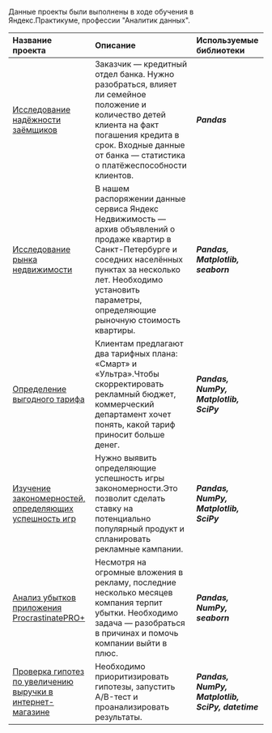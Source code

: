 Данные проекты были выполнены в ходе обучения в Яндекс.Практикуме, профессии "Аналитик данных".

| Название проекта | Описание | Используемые библиотеки | 
| :---------------------- | :---------------------- | :---------------------- |
| [Исследование надёжности заёмщиков](banking_data_analysis) | Заказчик — кредитный отдел банка. Нужно разобраться, влияет ли семейное положение и количество детей клиента на факт погашения кредита в срок. Входные данные от банка — статистика о платёжеспособности клиентов.| ***Pandas*** |
| [Исследование рынка недвижимости](real_estate_market_analysis) | В нашем распоряжении данные сервиса Яндекс Недвижимость — архив объявлений о продаже квартир в Санкт-Петербурге и соседних населённых пунктах за несколько лет. Необходимо установить параметры, определяющие рыночную стоимость квартиры. | ***Pandas, Matplotlib, seaborn*** |
| [Определение выгодного тарифа](determination_of_a_favorable_tariff_for_a_telecom_company) | Клиентам предлагают два тарифных плана: «Смарт» и «Ультра».Чтобы скорректировать рекламный бюджет, коммерческий департамент хочет понять, какой тариф приносит больше денег. | ***Pandas, NumPy, Matplotlib, SciPy*** |
| [Изучение закономерностей, определяющих успешность игр](Game_success_research) | Нужно выявить определяющие успешность игры закономерности.Это позволит сделать ставку на потенциально популярный продукт и спланировать рекламные кампании. | ***Pandas, NumPy, Matplotlib, SciPy*** |
| [Анализ убытков приложения ProcrastinatePRO+](Application_Loss_Analysis) | Несмотря на огромные вложения в рекламу, последние несколько месяцев компания терпит убытки. Необходимо задача — разобраться в причинах и помочь компании выйти в плюс. | ***Pandas, NumPy, seaborn***|
| [Проверка гипотез по увеличению выручки в интернет-магазине](Hypothesis_testing) | Необходимо приоритизировать гипотезы, запустить A/B-тест и проанализировать результаты. |***Pandas, NumPy, Matplotlib, SciPy, datetime*** |
